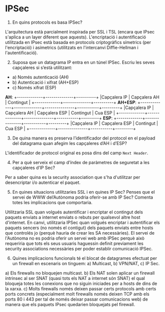 # IPSec

1. En quins protocols es basa IPSec?

L'arquitectura està parcialment inspirada per SSL i TSL (encara que IPsec s'aplica a un layer diferent que aquests).
L'encriptació i autentificació utilitzada en IPsec està basada en protocols críptogràfics símetrics (per l'encriptació) i asímetrics (utilitzats en l'intercanvi Diffie-Hellman i l'autentificació).

2. Suposa que un datagrama IP entra en un túnel IPSec. Escriu les seves capçaleres si s’està utilitzant:
- a) Només autenticació (AH)
- b) Autenticació i xifrat (AH+ESP)
- c) Només xifrat (ESP)

**AH**:
+-------------+--------------+----------+
|Capçalera IP | Capçalera AH | Contingut |
+-------------+--------------+----------+
**AH+ESP**:
+-------------+--------------+---------------+-----------+---------+
|Capçalera IP | Capçalera AH | Capçalera ESP | Contingut | Cua ESP |
+-------------+--------------+---------------+-----------+---------+
**ESP**:
+-------------+---------------+-----------+---------+
|Capçalera IP | Capçalera ESP | Contingut | Cua ESP |
+-------------+---------------+-----------+---------+

3. De quina manera es preserva l’identificador del protocol en el payload del datagrama quan afegim les capçaleres d’AH i d’ESP?

L'identificador de protocol original es posa dins del camp `Next Header`.

4. Per a què serveix el camp d’índex de paràmetres de seguretat a les capçaleres d’IP Sec?

Per a saber quina es la security association que s'ha d'utilitzar per desencriptar i/o autenticar el paquet.

5. En quines situacions utilitzaries SSL i en quines IP Sec? Penses que el servei de WWW del’Autònoma podria oferir-se amb IP Sec? Comenta totes les implicacions que comportaria.

Utilitzaria SSL quan volgués autentificar i encriptar el contingut dels paquets enviats a internet enviats o rebuts per qualsevol altre host d'internet. En canvi, utilitzaria IPSec quan volgués encriptar i autentificar els paquets sencers (no només el contigut) dels paquets enviats entre hosts que controlés jo (perquè hauria de crear les SA necessàries).
El servei de l'Autònoma no es podria oferir un servei web amb IPSec perquè això requeriria que tots els seus usuaris haguessin definit previament les security associations necessàries per poder establir comunicació IPSec.

6. Quines implicacions funcionals té el blocat de datagrames efectuat per un firewall en escenaris on tinguem: a) Multicast, b) VPN/NAT, c) IP Sec.

a) Els firewalls no bloquejen multicast.
b) Els NAT solen aplicar un firewall íntrinsec al ser SNAT (quasi tots els NAT a internet són SNAT) el qual bloqueja totes les conexions que no siguin iniciades per a hosts de dins de la xarxa.
c) Molts firewalls només deixen passar certs protocols amb certs ports concrets (especialment molt firewalls només deixen TCP amb els ports 80 i 443 per tal de només deixar passar comunicacions web) de manera que els paquets IPsec quedarien bloquejats pel firewall.
